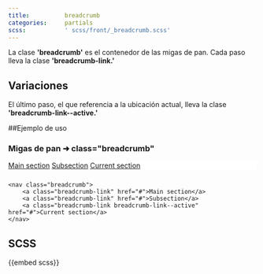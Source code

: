 ```yaml
---
title:          breadcrumb
categories:     partials
scss:           ' scss/front/_breadcrumb.scss'
---
```


La clase __'breadcrumb'__ es el contenedor de las migas de pan. Cada paso lleva la clase __'breadcrumb-link.'__

## Variaciones

El último paso, el que referencia a la ubicación actual, lleva la clase __'breadcrumb-link--active.'__


##Ejemplo de uso

### Migas de pan ➜ class="breadcrumb"

<nav class="breadcrumb" style="margin-bottom: 1.5rem; background: #fff;">
	<a class="breadcrumb-link" href="#">Main section</a>
	<a class="breadcrumb-link" href="#">Subsection</a>
	<a class="breadcrumb-link breadcrumb-link--active" href="#">Current section</a>
</nav>

```
<nav class="breadcrumb">
	<a class="breadcrumb-link" href="#">Main section</a>
	<a class="breadcrumb-link" href="#">Subsection</a>
	<a class="breadcrumb-link breadcrumb-link--active" href="#">Current section</a>
</nav>

```





## SCSS
{{embed scss}}
